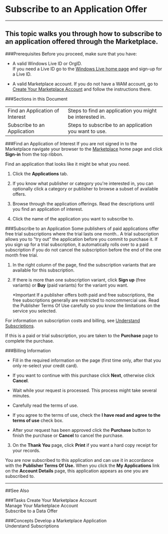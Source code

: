   
<properties 
   pageTitle="Subscribe to an Application Offer" 
   description="How to subscribe to an application offer" 
   services="cloud-services" 
   documentationCenter="" 
   authors="kevinscharpenberg" 
   manager="manager-alias" 
   editor=""/>

<tags
   ms.service="marketplace"
   ms.devlang="na"
   ms.topic="article"
   ms.tgt_pltfrm="na"
   ms.workload="data-services" 
   ms.date="02/16/2015"
   ms.author="kevsch"/>
#   Subscribe to an Application Offer 
 -----------
This topic walks you through how to subscribe to an application offered through the Marketplace.
 -----------
###Prerequisites
Before you proceed, make sure that you have:

- A valid Windows Live ID or OrgID. <br>
If you need a Live ID go to the [Windows Live home page](http://go.microsoft.com/fwlink/?linkid=202643) and sign-up for a Live ID.


- A valid Marketplace account. If you do not have a WAM account, go to [Create Your Marketplace Account](./marketplace-data-market-create-your-marketplace-account.md) and follow the instructions there.


###Sections in this Document
<table>
<tr>
<td>Find an Application of Interest
</td><td>Steps to find an application you might be interested in.
</td>
</tr><tr><td>Subscribe to an Application

</td><td>Steps to subscribe to an application you want to use.
</td>
</tr>

</table>

###Find an Application of Interest
If you are not signed in to the Marketplace navigate your browser to the [Marketplace](http://go.microsoft.com/fwlink/?LinkId=188981) home page and click **Sign-in** from the top ribbon.

Find an application that looks like it might be what you need.

1. Click the **Applications** tab. 

2. If you know what publisher or category you're interested in, you can optionally click a category or publisher to browse a subset of available offers.

3. Browse through the application offerings. Read the descriptions until you find an application of interest.

4. Click the name of the application you want to subscribe to.

###Subscribe to an Application
Some publishers of paid applications offer free trial subscriptions where the trial lasts one month.. A trial subscription allows you to "try out" the application before you commit to purchase it. If you sign up for a trial subscription, it automatically rolls over to a paid subscription if you do not cancel the subscription before the end of the one month free trial.

1) In the right column of the page, find the subscription variants that are available for this subscription. 

2) If there is more than one subscription variant, click **Sign up** (free variants) or **Buy** (paid variants) for the variant you want.

	*Important
	If a publisher offers both paid and free subscriptions, the free subscriptions generally are restricted to noncommercial use. Read the Publisher Terms Of Use carefully so you know the limitations on the service you selected.

For information on subscription costs and billing, see [Understand Subscriptions](./marketplace-data-market-understand-subscriptions.md).

If this is a paid or trial subscription, you are taken to the **Purchase** page to complete the purchase.

###Billing Information
- Fill in the required information on the page (first time only, after that you only re-select your credit card).

- If you want to continue with this purchase click **Next**, otherwise click **Cancel**.

- Wait while your request is processed. This process might take several minutes.

- Carefully read the terms of use.

- If you agree to the terms of use, check the **I have read and agree to the terms of use** check box.

- After your request has been approved click the **Purchase** button to finish the purchase or **Cancel** to cancel the purchase.

3) On the **Thank You** page, click **Print** if you want a hard copy receipt for your records.

You are now subscribed to this application and can use it in accordance with the **Publisher Terms Of Use.** When you click the **My Applications** link on the **Account Details** page, this application appears as one you are subscribed to.

 -----------
##See Also

###Tasks
Create Your Marketplace Account <br>
Manage Your Marketplace Account<br>
Subscribe to a Data Offer

###Concepts
Develop a Marketplace Application <br>
Understand Subscriptions
